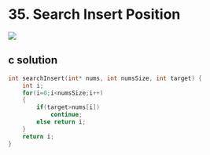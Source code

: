 # 35. Search Insert Position
<img src="https://github.com/vampire1996/LeetCode/blob/master/Problems/1-100/35.SearchInsertPosition/problem.png "/>

## c solution
```c
int searchInsert(int* nums, int numsSize, int target) {
    int i;
    for(i=0;i<numsSize;i++)
    {
        if(target>nums[i])
            continue;
        else return i;
    }
    return i;
}
```
